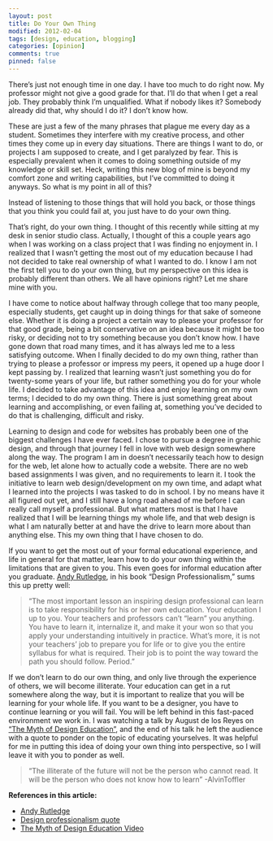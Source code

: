 ```yaml
---
layout: post
title: Do Your Own Thing
modified: 2012-02-04
tags: [design, education, blogging]
categories: [opinion]
comments: true
pinned: false
---
```


There’s just not enough time in one day. I have too much to do right now. My professor might not give a good grade for that. I’ll do that when I get a real job. They probably think I’m unqualified. What if nobody likes it? Somebody already did that, why should I do it? I don’t know how.

These are just a few of the many phrases that plague me every day as a student. Sometimes they interfere with my creative process, and other times they come up in every day situations. There are things I want to do, or projects I am supposed to create, and I get paralyzed by fear. This is especially prevalent when it comes to doing something outside of my knowledge or skill set. Heck, writing this new blog of mine is beyond my comfort zone and writing capabilities, but I’ve committed to doing it anyways. So what is my point in all of this?

Instead of listening to those things that will hold you back, or those things that you think you could fail at, you just have to do your own thing.

That’s right, do your own thing. I thought of this recently while sitting at my desk in senior studio class. Actually, I thought of this a couple years ago when I was working on a class project that I was finding no enjoyment in. I realized that I wasn’t getting the most out of my education because I had not decided to take real ownership of what I wanted to do. I know I am not the first tell you to do your own thing, but my perspective on this idea is probably different than others. We all have opinions right? Let me share mine with you.

I have come to notice about halfway through college that too many people, especially students, get caught up in doing things for that sake of someone else. Whether it is doing a project a certain way to please your professor for that good grade, being a bit conservative on an idea because it might be too risky, or deciding not to try something because you don’t know how. I have gone down that road many times, and it has always led me to a less satisfying outcome. When I finally decided to do my own thing, rather than trying to please a professor or impress my peers, it opened up a huge door I kept passing by. I realized that learning wasn’t just something you do for twenty-some years of your life, but rather something you do for your whole life. I decided to take advantage of this idea and enjoy learning on my own terms; I decided to do my own thing. There is just something great about learning and accomplishing, or even failing at, something you’ve decided to do that is challenging, difficult and risky.

Learning to design and code for websites has probably been one of the biggest challenges I have ever faced. I chose to pursue a degree in graphic design, and through that journey I fell in love with web design somewhere along the way. The program I am in doesn’t necessarily teach how to design for the web, let alone how to actually code a website. There are no web based assignments I was given, and no requirements to learn it. I took the initiative to learn web design/development on my own time, and adapt what I learned into the projects I was tasked to do in school. I by no means have it all figured out yet, and I still have a long road ahead of me before I can really call myself a professional. But what matters most is that I have realized that I will be learning things my whole life, and that web design is what I am naturally better at and have the drive to learn more about than anything else. This my own thing that I have chosen to do.

If you want to get the most out of your formal educational experience, and life in general for that matter, learn how to do your own thing within the limitations that are given to you. This even goes for informal education after you graduate. [Andy Rutledge](https://twitter.com/andyrutledge), in his book “Design Professionalism,” sums this up pretty well:

>“The most important lesson an inspiring design professional can learn is to take responsibility for his or her own education. Your education I up to you. Your teachers and professors can’t “learn” you anything. You have to learn it, internalize it, and make it your won so that you apply your understanding intuitively in practice. What’s more, it is not your teachers’ job to prepare you for life or to give you the entire syllabus for what is required. Their job is to point the way toward the path you should follow. Period.”

If we don’t learn to do our own thing, and only live through the experience of others, we will become illiterate. Your education can get in a rut somewhere along the way, but it is important to realize that you will be learning for your whole life. If you want to be a designer, you have to continue learning or you will fail. You will be left behind in this fast-paced environment we work in. I was watching a talk by August de los Reyes on [“The Myth of Design Education”](https://goo.gl/EjTYhh), and the end of his talk he left the audience with a quote to ponder on the topic of educating yourselves. It was helpful for me in putting this idea of doing your own thing into perspective, so I will leave it with you to ponder as well.

>“The illiterate of the future will not be the person who cannot read. It will be the person who does not know how to learn”
-AlvinToffler

**References in this article:**

* [Andy Rutledge](https://twitter.com/andyrutledge)
* [Design professionalism quote](https://designprofessionalism.com/preparation-education.php)
* [The Myth of Design Education Video](https://www.youtube.com/watch?v=MZ8H4nizJWI&list=UUdFqi9FTplg7NoGchLq3G2g&index=17&feature=plcp)
